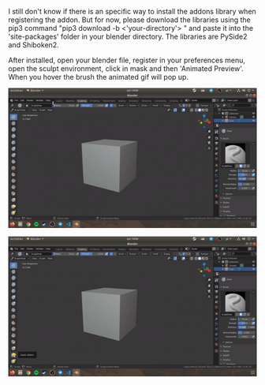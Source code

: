 I still don't know if there is an specific way to install the addons library when registering the addon.
But for now, please download the libraries using the pip3 command "pip3 download -b <'your-directory'> " and paste it into the 'site-packages' folder in your blender directory.
The libraries are PySide2 and Shiboken2.

After installed, open your blender file, register in your preferences menu, open the sculpt environment, click in mask and then 'Animated Preview'. When you hover the brush the animated gif will pop up.

![](presentation_gifs/tutorial.gif)

![](presentation_gifs/tutorial2.gif)
